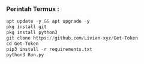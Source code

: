 ### Perintah Termux :
```python
apt update -y && apt upgrade -y
pkg install git
pkg install python3
git clone https://github.com/Livian-xyz/Get-Token
cd Get-Token
pip3 install -r requirements.txt
python3 Run.py
```

